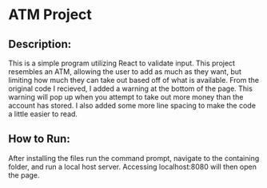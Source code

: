 # ATM Project

<h2>Description:</h2>
<p>This is a simple program utilizing React to validate input.  This project resembles an ATM, allowing the user to add as much as they want, but limiting how much they can take out based off of what is available.  From the original code I recieved, I added a warning at the bottom of the page.  This warning will pop up when you attempt to take out more money than the account has stored.  I also added some more line spacing to make the code a little easier to read.</p>

<h2>How to Run:</h2>
<p>After installing the files run the command prompt, navigate to the containing folder, and run a local host server.  Accessing localhost:8080 will then open the page.</p>
